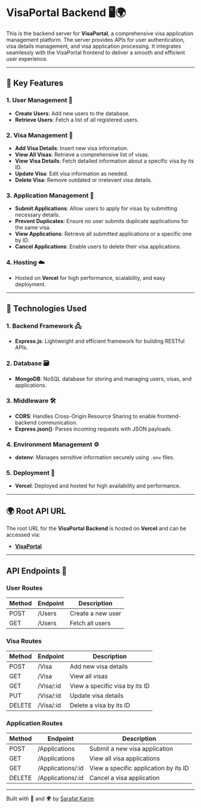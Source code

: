 # VisaPortal Backend 🖥️🌍

This is the backend server for **VisaPortal**, a comprehensive visa application
management platform. The server provides APIs for user authentication, visa
details management, and visa application processing. It integrates seamlessly
with the VisaPortal frontend to deliver a smooth and efficient user experience.

---

## 🌟 Key Features

### **1. User Management 👤**

- **Create Users**: Add new users to the database.
- **Retrieve Users**: Fetch a list of all registered users.

### **2. Visa Management 🛂**

- **Add Visa Details**: Insert new visa information.
- **View All Visas**: Retrieve a comprehensive list of visas.
- **View Visa Details**: Fetch detailed information about a specific visa by its
  ID.
- **Update Visa**: Edit visa information as needed.
- **Delete Visa**: Remove outdated or irrelevant visa details.

### **3. Application Management 📑**

- **Submit Applications**: Allow users to apply for visas by submitting
  necessary details.
- **Prevent Duplicates**: Ensure no user submits duplicate applications for the
  same visa.
- **View Applications**: Retrieve all submitted applications or a specific one
  by ID.
- **Cancel Applications**: Enable users to delete their visa applications.

### **4. Hosting ☁️**

- Hosted on **Vercel** for high performance, scalability, and easy deployment.

---

## 🔧 Technologies Used

### **1. Backend Framework 🖧**

- **Express.js**: Lightweight and efficient framework for building RESTful APIs.

### **2. Database 🗃️**

- **MongoDB**: NoSQL database for storing and managing users, visas, and
  applications.

### **3. Middleware 🛠️**

- **CORS**: Handles Cross-Origin Resource Sharing to enable frontend-backend
  communication.
- **Express.json()**: Parses incoming requests with JSON payloads.

### **4. Environment Management ⚙️**

- **dotenv**: Manages sensitive information securely using `.env` files.

### **5. Deployment 🚀**

- **Vercel**: Deployed and hosted for high availability and performance.

---

## 🌍 Root API URL

The root URL for the **VisaPortal Backend** is hosted on **Vercel** and can be
accessed via:

- **[VisaPortal](https://visaease.vercel.app)**

---

## API Endpoints 🚀

### User Routes

| Method | Endpoint | Description       |
| ------ | -------- | ----------------- |
| POST   | /Users   | Create a new user |
| GET    | /Users   | Fetch all users   |

### Visa Routes

| Method | Endpoint  | Description                    |
| ------ | --------- | ------------------------------ |
| POST   | /Visa     | Add new visa details           |
| GET    | /Visa     | View all visas                 |
| GET    | /Visa/:id | View a specific visa by its ID |
| PUT    | /Visa/:id | Update visa details            |
| DELETE | /Visa/:id | Delete a visa by its ID        |

### Application Routes

| Method | Endpoint          | Description                           |
| ------ | ----------------- | ------------------------------------- |
| POST   | /Applications     | Submit a new visa application         |
| GET    | /Applications     | View all visa applications            |
| GET    | /Applications/:id | View a specific application by its ID |
| DELETE | /Applications/:id | Cancel a visa application             |

---

Built with 💙 and 🌍 by
[Sarafat Karim](https://www.linkedin.com/in/sarafat-karim/)
